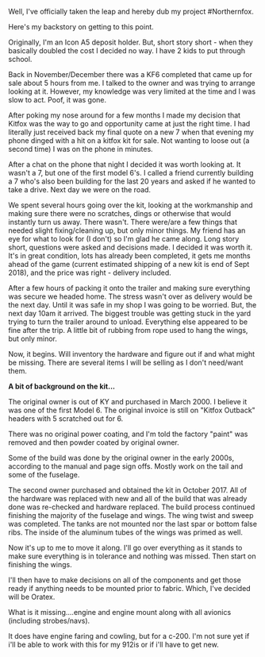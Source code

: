 Well, I've officially taken the leap and hereby dub my project #Northernfox. 

Here's my backstory on getting to this point. 

Originally, I'm an Icon A5 deposit holder. But, short story short - when they basically doubled the cost I decided no way. I have 2 kids to put through school. 

Back in November/December there was a KF6 completed that came up for sale about 5 hours from me. I talked to the owner and was trying to arrange looking at it. However, my knowledge was very limited at the time and I was slow to act. Poof, it was gone.

After poking my nose around for a few months I made my decision that Kitfox was the way to go and opportunity came at just the right time. I had literally just received back my final quote on a new 7 when that evening my phone dinged with a hit on a kitfox kit for sale. Not wanting to loose out (a second time) I was on the phone in minutes. 

After a chat on the phone that night I decided it was worth looking at. It wasn't a 7, but one of the first model 6's. I called a friend currently building a 7 who's also been building for the last 20 years and asked if he wanted to take a drive. Next day we were on the road. 

We spent several hours going over the kit, looking at the workmanship and making sure there were no scratches, dings or otherwise that would instantly turn us away. There wasn't. There were/are a few things that needed slight fixing/cleaning up, but only minor things. My friend has an eye for what to look for (I don't) so I'm glad he came along. Long story short, questions were asked and decisions made. I decided it was worth it. It's in great condition, lots has already been completed, it gets me months ahead of the game (current estimated shipping of a new kit is end of Sept 2018), and the price was right - delivery included. 

After a few hours of packing it onto the trailer and making sure everything was secure we headed home. The stress wasn't over as delivery would be the next day. Until it was safe in my shop I was going to be worried. But, the next day 10am it arrived. The biggest trouble was getting stuck in the yard trying to turn the trailer around to unload. Everything else appeared to be fine after the trip. A little bit of rubbing from rope used to hang the wings, but only minor. 

Now, it begins. Will inventory the hardware and figure out if and what might be missing. There are several items I will be selling as I don't need/want them. 

**A bit of background on the kit...**

The original owner is out of KY and purchased in March 2000. I believe it was one of the first Model 6. The original invoice is still on "Kitfox Outback" headers with 5 scratched out for 6. 

There was no original power coating, and I'm told the factory "paint" was removed and then powder coated by original owner. 

Some of the build was done by the original owner in the early 2000s, according to the manual and page sign offs. Mostly work on the tail and some of the fuselage. 

The second owner purchased and obtained the kit in October 2017. All of the hardware was replaced with new and all of the build that was already done was re-checked and hardware replaced. The build process continued finishing the majority of the fuselage and wings. The wing twist and sweep was completed. The tanks are not mounted nor the last spar or bottom false ribs. The inside of the aluminum tubes of the wings was primed as well. 

Now it's up to me to move it along. I'll go over everything as it stands to make sure everything is in tolerance and nothing was missed. Then start on finishing the wings. 

I'll then have to make decisions on all of the components and get those ready if anything needs to be mounted prior to fabric. Which, I've decided will be Oratex. 

What is it missing....engine and engine mount along with all avionics (including strobes/navs). 

It does have engine faring and cowling, but for a c-200. I'm not sure yet if i'll be able to work with this for my 912is or if i'll have to get new. 
